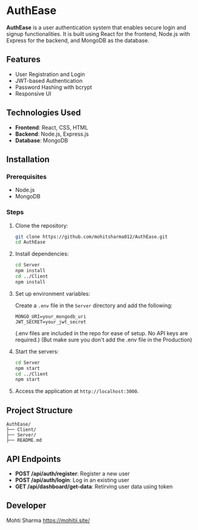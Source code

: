 # AuthEase

**AuthEase** is a user authentication system that enables secure login and signup functionalities. It is built using React for the frontend, Node.js with Express for the backend, and MongoDB as the database.

## Features

- User Registration and Login
- JWT-based Authentication
- Password Hashing with bcrypt
- Responsive UI

## Technologies Used

- **Frontend**: React, CSS, HTML
- **Backend**: Node.js, Express.js
- **Database**: MongoDB

## Installation

### Prerequisites

- Node.js
- MongoDB

### Steps

1. Clone the repository:

   ```bash
   git clone https://github.com/mohitsharma012/AuthEase.git
   cd AuthEase
   ```

2. Install dependencies:

   ```bash
   cd Server
   npm install
   cd ../Client
   npm install
   ```

3. Set up environment variables:

   Create a `.env` file in the `Server` directory and add the following:

   ```env
   MONGO_URI=your_mongodb_uri
   JWT_SECRET=your_jwt_secret
   ```
  
   (.env files are included in the repo for ease of setup. No API keys are required.)
   (But make sure you don't add the .env file in the Production)


5. Start the servers:

   ```bash
   cd Server
   npm start
   cd ../Client
   npm start
   ```

6. Access the application at `http://localhost:3000`.

## Project Structure

```plaintext
AuthEase/
├── Client/
├── Server/
├── README.md
```

## API Endpoints

- **POST /api/auth/register**: Register a new user
- **POST /api/auth/login**: Log in an existing user
- **GET /api/dashboard/get-data**: Retirving user data using token


## Developer 
Mohti Sharma
https://mohitji.site/
